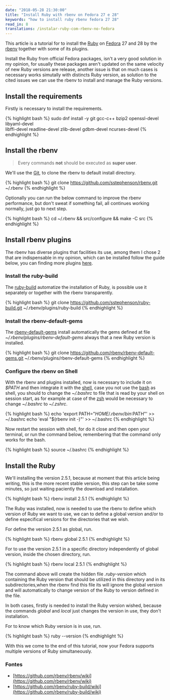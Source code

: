 ```yaml
---
date: "2018-05-28 21:30:00"
title: "Install Ruby with rbenv on Fedora 27 e 28"
keywords: "how to install ruby rbenv fedora 27 28"
read_in: 8
translations: /instalar-ruby-com-rbenv-no-fedora
---
```


This article is a tutorial for to install the [Ruby](https://www.ruby-lang.org/en/) on [Fedora](https://getfedora.org) 27 and 28 by the [rbenv](https://github.com/rbenv/rbenv) together with some of its plugins.

Install the Ruby from official Fedora packages, isn't a very good solution in my opinion, for usually these packages aren't updated on the same velocity of new Ruby versions are release, another issue is that on much cases is necessary works simutally with distincts Ruby version, as solution to the cited issues  we can use the rbenv to install and manage the Ruby versions.

## Install the requirements

Firstly is necessary to install the requirements.

{% highlight bash %}
sudo dnf install -y git gcc-c++ bzip2 openssl-devel libyaml-devel \
  libffi-devel readline-devel zlib-devel gdbm-devel ncurses-devel
{% endhighlight %}

## Install the rbenv

> Every commands __not__ should be executed as __super user__.

We'll use the [Git](https://git-scm.com/book/en/v2/Getting-Started-A-Short-History-of-Git), to clone the rbenv to default install directory.

{% highlight bash %}
git clone https://github.com/sstephenson/rbenv.git ~/.rbenv
{% endhighlight %}

Optionally you can run the below command to improve the rbenv performance, but don't sweat if something fail, all continues working normally, just go to next step.

{% highlight bash %}
cd ~/.rbenv && src/configure && make -C src
{% endhighlight %}

## Install rbenv plugins

The rbenv has diverse plugins that facilities its use, among them I chose 2 that are indispensable in my opinion, which can be installed follow the guide below, you can finding more plugins [here](https://github.com/rbenv/rbenv/wiki/Plugins).

### Install the ruby-build

The [ruby-build](https://github.com/rbenv/rbenv-default-gems) automatize the installation of Ruby, is possible use it separately or together with the rbenv transparently.

{% highlight bash %}
git clone https://github.com/sstephenson/ruby-build.git ~/.rbenv/plugins/ruby-build
{% endhighlight %}

### Install the rbenv-default-gems

The [rbenv-default-gems](https://github.com/rbenv/rbenv-default-gems) install automatically the gems defined at file _~/.rbenv/plugins/rbenv-default-gems_ always that a new Ruby version is installed.

{% highlight bash %}
git clone https://github.com/rbenv/rbenv-default-gems.git ~/.rbenv/plugins/rbenv-default-gems
{% endhighlight %}

### Configure the rbenv on Shell

With the rbenv and plugins installed, now is necessary to include it on _$PATH_ and then integrate it with the [shell](https://en.wikipedia.org/wiki/Shell_(computing)), case you not use the [bash](https://en.wikipedia.org/wiki/Bash_(Unix_shell)) as shell, you should to change the _~/.bashrc_ to file that is read by your shell on session start, as for example at case of the [zsh](https://en.wikipedia.org/wiki/Z_shell) would be necessary to change _~/.bashrc_ to _~/.zshrc_.

{% highlight bash %}
echo 'export PATH="$HOME/.rbenv/bin:$PATH"' >> ~/.bashrc
echo 'eval "$(rbenv init -)"' >> ~/.bashrc
{% endhighlight %}

Now restart the session with shell, for do it close and then open your terminal, or run the command below, remembering that the command only works for the bash.

{% highlight bash %}
source ~/.bashrc
{% endhighlight %}

## Install the Ruby

We'll installing the version 2.5.1, because at moment that this article being writing, this is the more recent stable version, this step can be take some minutes, so just waiting paciently the download and installation.

{% highlight bash %}
rbenv install 2.5.1
{% endhighlight %}

The Ruby was installed, now is needed to use the rbenv to define which version of Ruby we want to use, we can to define a global version and/or to define especifical versions for the directories that we wish.

For define the version 2.5.1 as global, run.

{% highlight bash %}
rbenv global 2.5.1
{% endhighlight %}

For to use the version 2.5.1 in a specific directory independently of global version, inside the chosen directory, run.

{% highlight bash %}
rbenv local 2.5.1
{% endhighlight %}

The command above will create the hidden file _.ruby-version_ which containing the Ruby version that should be utilized in this directory and in its subdirectories,when the rbenv find this file its will ignore the global version  and will automatically to change version of the Ruby to version defined in the file.

In both cases, firstly is needed to install the Ruby version wished, because the commands _global_ and _local_ just changes the version in use, they don't installation.

For to know which Ruby version is in use, run.

{% highlight bash %}
ruby --version
{% endhighlight %}

With this we come to the end of this tutorial, now your Fedora supports multiple versions of Ruby simultaneously.

### Fontes

* [https://github.com/rbenv/rbenv/wiki](https://github.com/rbenv/rbenv/wiki)
* [https://github.com/rbenv/ruby-build/wiki](https://github.com/rbenv/ruby-build/wiki)
